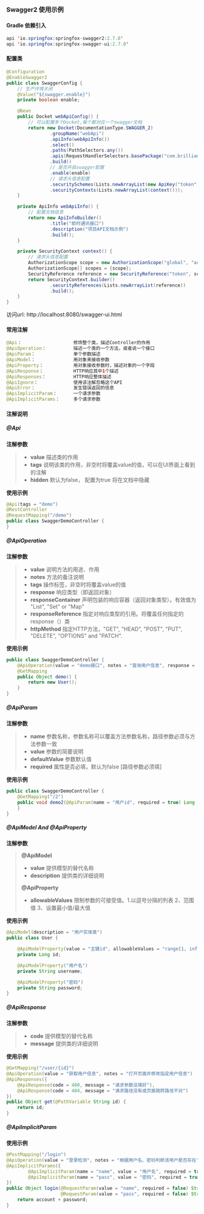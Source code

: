 ### Swagger2 使用示例

#### Gradle 依赖引入

```java
api 'io.springfox:springfox-swagger2:2.7.0'
api 'io.springfox:springfox-swagger-ui:2.7.0'
```

#### 配置类

```java
@Configuration
@EnableSwagger2
public class SwaggerConfig {
    // 生产环境关闭
    @Value("${swagger.enable}")
    private boolean enable;

    @Bean
    public Docket webApiConfig() {
        // 可以配置多个Docket,每个都对应一个swagger文档
        return new Docket(DocumentationType.SWAGGER_2)
                .groupName("webApi")
                .apiInfo(webApiInfo())
                .select()
                .paths(PathSelectors.any())
                .apis(RequestHandlerSelectors.basePackage("com.brilliant.im"))
                .build()
                // 是否开启swagger配置
                .enable(enable)
                // 请求头信息配置
                .securitySchemes(Lists.newArrayList(new ApiKey("token", "token", "header")))
                .securityContexts(Lists.newArrayList(context()));
    }

    private ApiInfo webApiInfo() {
        // 配置文档信息
        return new ApiInfoBuilder()
                .title("即时通讯接口")
                .description("项目API文档示例")
                .build();
    }

    private SecurityContext context() {
        // 请求头信息配置
        AuthorizationScope scope = new AuthorizationScope("global", "accessEverything");
        AuthorizationScope[] scopes = {scope};
        SecurityReference reference = new SecurityReference("token", scopes);
        return SecurityContext.builder()
                .securityReferences(Lists.newArrayList(reference))
                .build();
    }
}
```

访问url:  http://localhost:8080/swagger-ui.html

#### 常用注解

```java
@Api：					修饰整个类，描述Controller的作用
@ApiOperation：			描述一个类的一个方法，或者说一个接口
@ApiParam：				单个参数描述
@ApiModel：				用对象来接收参数
@ApiProperty：			用对象接收参数时，描述对象的一个字段
@ApiResponse：			HTTP响应其中1个描述
@ApiResponses：			HTTP响应整体描述
@ApiIgnore：				使用该注解忽略这个API
@ApiError：				发生错误返回的信息
@ApiImplicitParam：		一个请求参数
@ApiImplicitParams：		多个请求参数
```



#### 注解说明

##### @Api 

**注解参数**

> - **value** 描述类的作用
> - **tags** 说明该类的作用，非空时将覆盖value的值，可以在UI界面上看到的注解
> - **hidden** 默认为false， 配置为true 将在文档中隐藏

**使用示例**

```java
@Api(tags = "demo")
@RestController
@RequestMapping("/demo")
public class SwaggerDemoController {
}
```



##### @ApiOperation

**注解参数**

> - **value** 说明方法的用途、作用
> - **notes** 方法的备注说明
> - **tags** 操作标签，非空时将覆盖value的值
> - **response** 响应类型（即返回对象）
> - **responseContainer**   声明包装的响应容器（返回对象类型）。有效值为 "List", "Set" or "Map"
> - **responseReference** 指定对响应类型的引用。将覆盖任何指定的response（）类
> - **httpMethod** 指定HTTP方法，"GET", "HEAD", "POST", "PUT", "DELETE", "OPTIONS" and "PATCH".

**使用示例**

```java
public class SwaggerDemoController {
    @ApiOperation(value = "demo接口", notes = "查询用户信息", response = User.class)
    @GetMapping
    public Object demo() {
        return new User();
    }
}
```



##### @ApiParam

**注解参数**

> - **name** 参数名称，参数名称可以覆盖方法参数名称，路径参数必须与方法参数一致
> - **value** 参数的简要说明
> - **defaultValue** 参数默认值
> - **required** 属性是否必填，默认为false [路径参数必须填]

**使用示例**

```java
public class SwaggerDemoController {
    @GetMapping("/2")
    public void demo2(@ApiParam(name = "用户id", required = true) Long userId) {
    }
}
```



##### @ApiModel And @ApiProperty

**注解参数**

> **@ApiModel**
>
> - **value** 提供模型的替代名称
> - **description** 提供类的详细说明
>
> **@ApiProperty**
>
> - **allowableValues** 限制参数的可接受值。1.以逗号分隔的列表   2、范围值  3、设置最小值/最大值

**使用示例**

```java
@ApiModel(description = "用户实体类")
public class User {

    @ApiModelProperty(value = "主键id", allowableValues = "range[1, infinity]")
    private Long id;

    @ApiModelProperty("用户名")
    private String username;

    @ApiModelProperty("密码")
    private String password;
}
```



##### @ApiResponse

**注解参数**

> - **code** 提供模型的替代名称
> - **message** 提供类的详细说明

**使用示例**

```java
@GetMapping("/user/{id}")
@ApiOperation(value = "获取用户信息", notes = "打开页面并修改指定用户信息")
@ApiResponses({
    @ApiResponse(code = 400, message = "请求参数没填好"),
    @ApiResponse(code = 404, message = "请求路径没有或页面跳转路径不对")
})
public Object get(@PathVariable String id) {
    return id;
}
```



##### @ApiImplicitParam

**使用示例**

```java
@PostMapping("/login")
@ApiOperation(value = "登录检测", notes = "根据用户名、密码判断该用户是否存在")
@ApiImplicitParams({
        @ApiImplicitParam(name = "name", value = "用户名", required = true, paramType = "query", dataType = "String"),
        @ApiImplicitParam(name = "pass", value = "密码", required = true, paramType = "query", dataType = "String")
})
public Object login(@RequestParam(value = "name", required = false) String account,
                    @RequestParam(value = "pass", required = false) String password) {
    return account + password;
}
```

